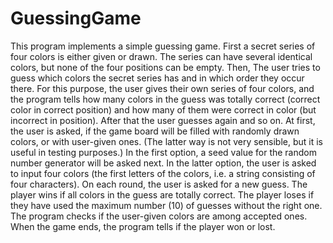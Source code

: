 # GuessingGame
 This program implements a simple guessing game. 
      First a secret series of four colors is either given or drawn. The series can have several identical colors, but none of the four positions can be empty.
      Then, The user tries to guess which colors the secret series has and in which order they occur there. For this purpose, the user gives their own series of four colors, and the program tells how many colors in the guess was totally correct (correct color in correct position) and how many of them were correct in color (but incorrect in position). After that the user guesses again and so on.
      At first, the user is asked, if the game board will be filled with randomly drawn colors, or with user-given ones. (The latter way is not very sensible, but it is useful in testing purposes.) In the first option, a seed value for the random number generator will be asked next. In the latter option, the user is asked to input four colors (the first letters of the colors, i.e. a string consisting of four characters).
      On each round, the user is asked for a new guess. The player wins if all colors in the guess are totally correct. The player loses if they have used the maximum
 number (10) of guesses without the right one.
      The program checks if the user-given colors are among accepted ones. When the game ends, the program tells if the player won or lost.

